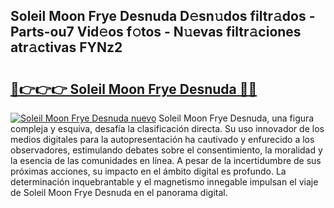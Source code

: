 ## Soleil Moon Frye Desnuda D𝚎sn𝚞dos filtr𝚊dos - Parts-ou7 Vid𝚎os f𝚘tos - N𝚞evas filtr𝚊ciones atr𝚊ctivas FYNz2

# <h2><a href="http://mb2wliw.tromn.icu/?c=Soleil+Moon+Frye+Desnuda">🔗👉👉👉 Soleil Moon Frye Desnuda 🔗🔗</a></h2>

[![Soleil Moon Frye Desnuda nuevo](https://i.imgur.com/pEAQMta.gif)](http://mb2wliw.tromn.icu/?c=Soleil+Moon+Frye+Desnuda)
Soleil Moon Frye Desnuda, una figura compleja y esquiva, desafía la clasificación directa. Su uso innovador de los medios digitales para la autopresentación ha cautivado y enfurecido a los observadores, estimulando debates sobre el consentimiento, la moralidad y la esencia de las comunidades en línea. A pesar de la incertidumbre de sus próximas acciones, su impacto en el ámbito digital es profundo. La determinación inquebrantable y el magnetismo innegable impulsan el viaje de Soleil Moon Frye Desnuda en el panorama digital.
